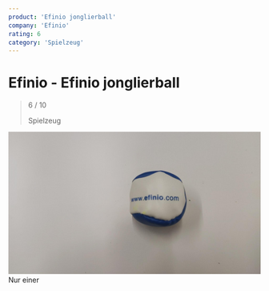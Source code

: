 ```yaml
---
product: 'Efinio jonglierball'
company: 'Efinio'
rating: 6
category: 'Spielzeug'
---
```


# Efinio - Efinio jonglierball
>
> 6 / 10
>
> Spielzeug

![Efinio jonglierball](./assets/efinio-efinio-jonglierball-2d8ee21d-067c-46b8-b408-660462dad804.jpg)
Nur einer
